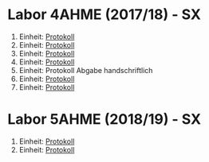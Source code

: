# Labor 4AHME (2017/18) - SX

1. Einheit: [Protokoll](/nebflm14/Protokoll1.md)
2. Einheit: [Protokoll](/nebflm14/Protokoll2.md)
3. Einheit: [Protokoll](/nebflm14/Protokoll3.md)
4. Einheit: [Protokoll](/nebflm14/Protokoll4.md)
5. Einheit: Protokoll Abgabe handschriftlich
6. Einheit: [Protokoll](/nebflm14/Protokoll6.md)
7. Einheit: [Protokoll](/nebflm14/Protokoll7.md)

# Labor 5AHME (2018/19) - SX

1. Einheit: [Protokoll](/nebflm14/Protokoll8.md)
2. Einheit: [Protokoll](/nebflm14/Protokoll9.md)
